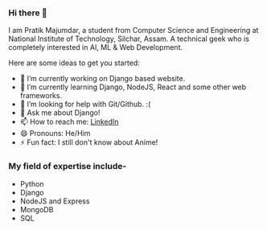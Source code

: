 ### Hi there 👋

I am Pratik Majumdar, a student from Computer Science and Engineering at National Institute of Technology, Silchar, Assam. A technical geek who is completely interested in AI, ML & Web Development.

Here are some ideas to get you started:

- 🔭 I’m currently working on Django based website.
- 🌱 I’m currently learning Django, NodeJS, React and some other web frameworks.
- 🤔 I’m looking for help with Git/Github. :(
- 💬 Ask me about Django!
- 📫 How to reach me: [LinkedIn](https://www.linkedin.com/in/pratik-majumdar-434621198/)
- 😄 Pronouns: He/Him
- ⚡ Fun fact: I still don't know about Anime!

### My field of expertise include-

- Python
- Django
- NodeJS and Express
- MongoDB
- SQL
